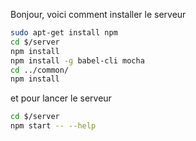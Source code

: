 Bonjour, voici comment installer le serveur

```bash
sudo apt-get install npm
cd $/server
npm install
npm install -g babel-cli mocha
cd ../common/
npm install
```

et pour lancer le serveur

```bash
cd $/server
npm start -- --help

